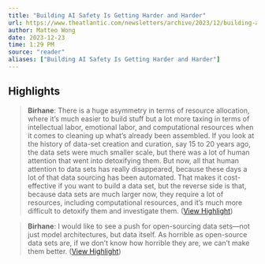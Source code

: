 ```yaml
---
title: "Building AI Safety Is Getting Harder and Harder"
url: https://www.theatlantic.com/newsletters/archive/2023/12/building-ai-safety-is-getting-harder-and-harder/676960/?utm_source=feed
author: Matteo Wong
date: 2023-12-23
time: 1:29 PM
source: "reader"
aliases: ["Building AI Safety Is Getting Harder and Harder"]
---
```

## Highlights
> **Birhane**: There is a huge asymmetry in terms of resource allocation, where it’s much easier to build stuff but a lot more taxing in terms of intellectual labor, emotional labor, and computational resources when it comes to cleaning up what’s already been assembled. If you look at the history of data-set creation and curation, say 15 to 20 years ago, the data sets were much smaller scale, but there was a lot of human attention that went into detoxifying them. But now, all that human attention to data sets has really disappeared, because these days a lot of that data sourcing has been automated. That makes it cost-effective if you want to build a data set, but the reverse side is that, because data sets are much larger now, they require a lot of resources, including computational resources, and it’s much more difficult to detoxify them and investigate them. ([View Highlight](https://read.readwise.io/read/01hj9qncf0r6w8bpzp8gytmk0q))

> **Birhane**: I would like to see a push for open-sourcing data sets—not just model architectures, but data itself. As horrible as open-source data sets are, if we don’t know how horrible they are, we can’t make them better. ([View Highlight](https://read.readwise.io/read/01hj9qp56wv1hg1ph98j71nwyz))